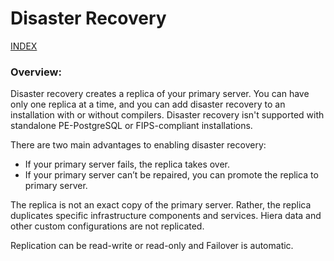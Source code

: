 # Disaster Recovery

[INDEX](../../README.md)

### Overview:

Disaster recovery creates a replica of your primary server. You can have only one replica at a time, and you can add disaster recovery to an installation with or without compilers. Disaster recovery isn't supported with standalone PE-PostgreSQL or FIPS-compliant installations.

There are two main advantages to enabling disaster recovery:

- If your primary server fails, the replica takes over.
- If your primary server can’t be repaired, you can promote the replica to primary server.

The replica is not an exact copy of the primary server. Rather, the replica duplicates specific infrastructure components and services. Hiera data and other custom configurations are not replicated.

Replication can be read-write or read-only and Failover is automatic.